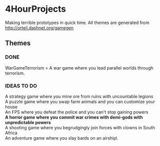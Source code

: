 # 4HourProjects
Making terrible prototypes in quick time. All themes are generated from http://orteil.dashnet.org/gamegen

## Themes

### DONE

WarGameTerrorism = A war game where you lead parallel worlds through terrorism.

### IDEAS TO DO

A strategy game where you mine ore from ruins with uncountable legions\
A puzzle game where you swap farm animals and you can customize your house\
An FPS where you defeat the police and you can't stop gaining powers\
**A horror game where you commit war crimes with demi-gods with unpredictable powers**\
A shooting game where you begrudgingly join forces with clowns in South Africa\
An adventure game where you slay bards on an airship\

